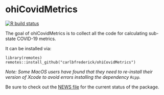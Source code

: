 
# ohiCovidMetrics

<!-- badges: start -->
[![R build status](https://github.com/carlbfrederick/ohiCovidMetrics/workflows/R-CMD-check/badge.svg)](https://github.com/carlbfrederick/ohiCovidMetrics/actions)
<!-- badges: end -->

The goal of ohiCovidMetrics is to collect all the code for calculating sub-state COVID-19 metrics.

It can be installed via:

```
library(remotes)
remotes::install_github("carlbfrederick/ohiCovidMetrics")
```

*Note: Some MacOS users have found that they need to re-install their version of Xcode to 
avoid errors installing the dependency `Rcpp`.*

Be sure to check out the [NEWS file](https://github.com/carlbfrederick/ohiCovidMetrics/blob/master/NEWS.md) for the current
status of the package.
